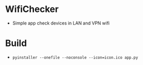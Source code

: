 # WifiChecker
- Simple app check devices in LAN and VPN wifi

# Build
- `pyinstaller --onefile --noconsole --icon=icon.ico app.py`
